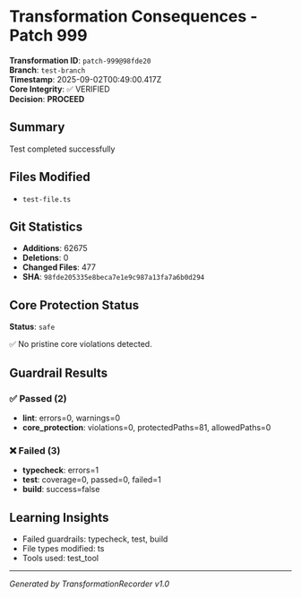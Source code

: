 # Transformation Consequences - Patch 999

**Transformation ID**: `patch-999@98fde20`  
**Branch**: `test-branch`  
**Timestamp**: 2025-09-02T00:49:00.417Z  
**Core Integrity**: ✅ VERIFIED  
**Decision**: **PROCEED**

## Summary

Test completed successfully

## Files Modified

- `test-file.ts`

## Git Statistics

- **Additions**: 62675
- **Deletions**: 0
- **Changed Files**: 477
- **SHA**: `98fde205335e8beca7e1e9c987a13fa7a6b0d294`

## Core Protection Status

**Status**: `safe`

✅ No pristine core violations detected.

## Guardrail Results

### ✅ Passed (2)
- **lint**: errors=0, warnings=0
- **core_protection**: violations=0, protectedPaths=81, allowedPaths=0

### ❌ Failed (3)
- **typecheck**: errors=1
- **test**: coverage=0, passed=0, failed=1
- **build**: success=false



## Learning Insights

- Failed guardrails: typecheck, test, build
- File types modified: ts
- Tools used: test_tool

---
*Generated by TransformationRecorder v1.0*
